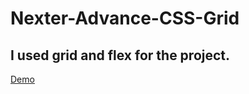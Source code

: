 # Nexter-Advance-CSS-Grid

## I used grid and flex for the project.

[Demo](https://vinhphu101195.github.io/Nexter-Advance-CSS-Grid/)
